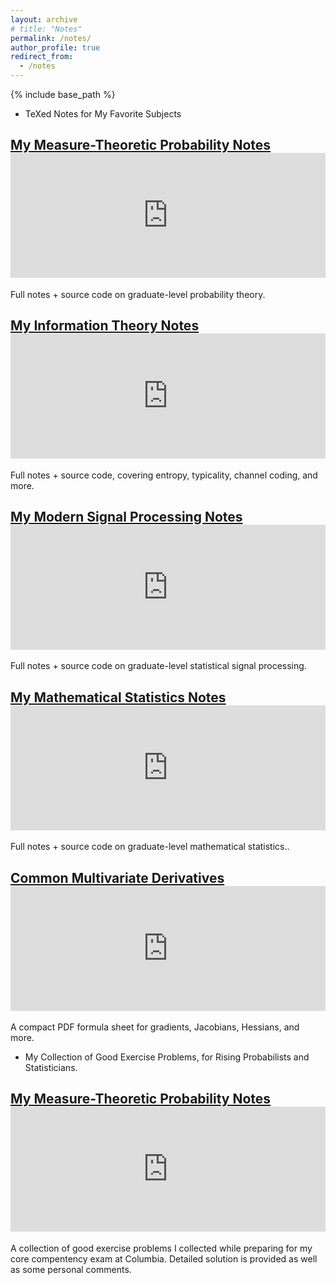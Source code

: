 ```yaml
---
layout: archive
# title: "Notes"
permalink: /notes/
author_profile: true
redirect_from:
  - /notes
---
```


{% include base_path %}
* TeXed Notes for My Favorite Subjects
<div class="notes-grid">
  <article class="note-card">
    <h2><a href="https://www.overleaf.com/read/zpgnzggbqftw#f07866">My Measure-Theoretic Probability Notes</a>
    <embed src="https://fangyuanlin2002.github.io/files/graduate-probability-theory-notes.pdf" width="100%" height="200px" type="application/pdf">
    </h2>
    <p>Full notes + source code on graduate-level probability theory.</p>
  </article>
  
  <article class="note-card">
    <h2><a href="https://www.overleaf.com/read/txwyzynjchck#43b47d">My Information Theory Notes</a>
    <embed src="https://fangyuanlin2002.github.io/files/information-theory-notes.pdf" width="100%" height="200px" type="application/pdf">
    </h2>
    <p>Full notes + source code, covering entropy, typicality, channel coding, and more.</p>
  </article>

  <article class="note-card">
    <h2><a href="https://www.overleaf.com/read/bqfzpxrbqcqh#7c9b51">My Modern Signal Processing Notes</a>
    <embed src="https://fangyuanlin2002.github.io/files/signal-processing-notes.pdf" width="100%" height="200px" type="application/pdf"> 
    </h2>
    <p>Full notes + source code on graduate-level statistical signal processing.</p>
  </article>

  <article class="note-card">
    <h2><a href="https://www.overleaf.com/read/tgskpmyshcdn#3b59e6">My Mathematical Statistics Notes</a>
    <embed src="https://fangyuanlin2002.github.io/files/graduate-mathematical-statistics-notes.pdf" width="100%" height="200px" type="application/pdf">
    </h2>
    <p>Full notes + source code on graduate-level mathematical statistics..</p>
  </article>

  <article class="note-card">
    <h2>
    <a href="https://www.overleaf.com/read/tpdgvtvjctfy#bc635c">Common Multivariate Derivatives</a>
      <embed src="https://fangyuanlin2002.github.io/files/common-derivatives.pdf" width="100%" height="200px" type="application/pdf"> 
    </h2>
    <p>
      A compact PDF formula sheet for gradients, Jacobians, Hessians, and more.
    </p>
  </article>
</div>

* My Collection of Good Exercise Problems, for Rising Probabilists and Statisticians.
<div class="notes-grid">
  <article class="note-card">
    <h2><a href="https://github.com/fangyuanlin2002/Fangyuan-s-Collection-of-Exercises-in-Probability-Theory-and-Statistics">My Measure-Theoretic Probability Notes</a>
    <embed
      src="https://cdn.jsdelivr.net/gh/fangyuanlin2002/Fangyuan-s-Collection-of-Exercises-in-Probability-Theory-and-Statistics@main/main.pdf"
      width="100%"
      height="200px"
      type="application/pdf">
    </h2>
    <p>A collection of good exercise problems I collected while preparing for my core compentency exam at Columbia. Detailed solution is provided as well as some personal comments.</p>
  </article>
</div>
